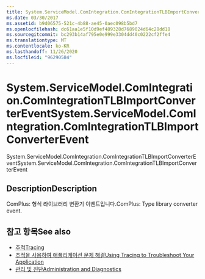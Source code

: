 ```yaml
---
title: System.ServiceModel.ComIntegration.ComIntegrationTLBImportConverterEvent
ms.date: 03/30/2017
ms.assetid: b9d06575-521c-4b88-ae45-0aec098b5bd7
ms.openlocfilehash: dc61aa1e5f10d9ef489328d7689024d64c28dd18
ms.sourcegitcommit: bc293b14af795e0e999e3304dd40c0222cf2ffe4
ms.translationtype: MT
ms.contentlocale: ko-KR
ms.lasthandoff: 11/26/2020
ms.locfileid: "96290584"
---
```

# <a name="systemservicemodelcomintegrationcomintegrationtlbimportconverterevent"></a><span data-ttu-id="a6b1d-102">System.ServiceModel.ComIntegration.ComIntegrationTLBImportConverterEvent</span><span class="sxs-lookup"><span data-stu-id="a6b1d-102">System.ServiceModel.ComIntegration.ComIntegrationTLBImportConverterEvent</span></span>

<span data-ttu-id="a6b1d-103">System.ServiceModel.ComIntegration.ComIntegrationTLBImportConverterEvent</span><span class="sxs-lookup"><span data-stu-id="a6b1d-103">System.ServiceModel.ComIntegration.ComIntegrationTLBImportConverterEvent</span></span>  
  
## <a name="description"></a><span data-ttu-id="a6b1d-104">Description</span><span class="sxs-lookup"><span data-stu-id="a6b1d-104">Description</span></span>  

 <span data-ttu-id="a6b1d-105">ComPlus: 형식 라이브러리 변환기 이벤트입니다.</span><span class="sxs-lookup"><span data-stu-id="a6b1d-105">ComPlus: Type library converter event.</span></span>  
  
## <a name="see-also"></a><span data-ttu-id="a6b1d-106">참고 항목</span><span class="sxs-lookup"><span data-stu-id="a6b1d-106">See also</span></span>

- [<span data-ttu-id="a6b1d-107">추적</span><span class="sxs-lookup"><span data-stu-id="a6b1d-107">Tracing</span></span>](index.md)
- [<span data-ttu-id="a6b1d-108">추적을 사용하여 애플리케이션 문제 해결</span><span class="sxs-lookup"><span data-stu-id="a6b1d-108">Using Tracing to Troubleshoot Your Application</span></span>](using-tracing-to-troubleshoot-your-application.md)
- [<span data-ttu-id="a6b1d-109">관리 및 진단</span><span class="sxs-lookup"><span data-stu-id="a6b1d-109">Administration and Diagnostics</span></span>](../index.md)
